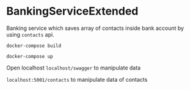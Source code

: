 # BankingServiceExtended

Banking service which saves array of contacts inside bank account by using `contacts` api.

`docker-compose build`

`docker-compose up`

Open localhost `localhost/swagger` to manipulate data

`localhost:5001/contacts` to manipulate data of contacts


